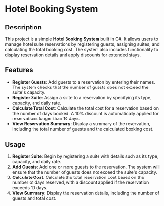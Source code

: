 # Hotel Booking System

## Description

This project is a simple **Hotel Booking System** built in C#. It allows users to manage hotel suite reservations by registering guests, assigning suites, and calculating the total booking cost. The system also includes functionality to display reservation details and apply discounts for extended stays.

## Features

- **Register Guests**: Add guests to a reservation by entering their names. The system checks that the number of guests does not exceed the suite's capacity.
- **Register Suite**: Assign a suite to a reservation by specifying its type, capacity, and daily rate.
- **Calculate Total Cost**: Calculate the total cost for a reservation based on the number of days booked. A 10% discount is automatically applied for reservations longer than 10 days.
- **View Reservation Summary**: Display a summary of the reservation, including the total number of guests and the calculated booking cost.

## Usage

1. **Register Suite**: Begin by registering a suite with details such as its type, capacity, and daily rate.
2. **Add Guests**: Add one or more guests to the reservation. The system will ensure that the number of guests does not exceed the suite's capacity.
3. **Calculate Cost**: Calculate the total reservation cost based on the number of days reserved, with a discount applied if the reservation exceeds 10 days.
4. **View Summary**: Display the reservation details, including the number of guests and total cost.